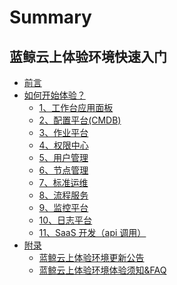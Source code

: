 # Summary

## 蓝鲸云上体验环境快速入门

* [前言](README.md)
* [如何开始体验？]()
    * [1、工作台应用面板](PAAS.md)
    * [2、配置平台(CMDB)](CMDB.md)
    * [3、作业平台](JOB.md)
    * [4、权限中心](IAM.md)
    * [5、用户管理](USERMGR.md)
    * [6、节点管理](NODEMAN.md)
    * [7、标准运维](SOPS.md)
    * [8、流程服务](ITSM.md)
    * [9、监控平台](MONITORV3.md)
    * [10、日志平台](LOG.md)
    * [11、SaaS 开发（api 调用）](API_GUIDE.md)
* [附录]()
    * [蓝鲸云上体验环境更新公告](CHANGE_LOG.md)
    * [蓝鲸云上体验环境体验须知&FAQ](FAQ.md)